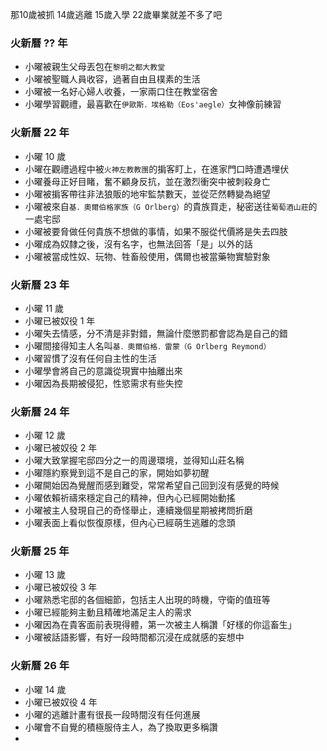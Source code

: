 那10歲被抓 14歲逃離 15歲入學 22歲畢業就差不多了吧

### 火新曆 ?? 年
+ 小曜被親生父母丟包在`黎明之都大教堂`
+ 小曜被聖職人員收容，過著自由且樸素的生活
+ 小曜被一名好心婦人收養，一家兩口住在教堂宿舍
+ 小曜學習觀禮，最喜歡在`伊歐斯．埃格勒（Eos'aegle）`女神像前練習

### 火新曆 22 年
+ 小曜 10 歲
+ 小曜在觀禮過程中被`火神左教教團`的掮客盯上，在進家門口時遭遇埋伏
+ 小曜養母正好目睹，奮不顧身反抗，並在激烈衝突中被刺殺身亡
+ 小曜被掮客帶往非法狼販的地牢監禁數天，並從茫然轉變為絕望
+ 小曜被來自`基．奧爾伯格家族（G Orlberg）`的貴族買走，秘密送往`葡萄酒山莊`的一處宅邸
+ 小曜被要脅做任何貴族不想做的事情，如果不服從代價將是失去四肢
+ 小曜成為奴隸之後，沒有名字，也無法回答「是」以外的話
+ 小曜被當成性奴、玩物、牲畜般使用，偶爾也被當藥物實驗對象

### 火新曆 23 年
+ 小曜 11 歲
+ 小曜已被奴役 1 年
+ 小曜失去情感，分不清是非對錯，無論什麼懲罰都會認為是自己的錯
+ 小曜間接得知主人名叫`基．奧爾伯格．雷蒙（G Orlberg Reymond）`
+ 小曜習慣了沒有任何自主性的生活
+ 小曜學會將自己的意識從現實中抽離出來
+ 小曜因為長期被侵犯，性慾需求有些失控

### 火新曆 24 年
+ 小曜 12 歲
+ 小曜已被奴役 2 年
+ 小曜大致掌握宅邸四分之一的周邊環境，並得知山莊名稱
+ 小曜隱約察覺到這不是自己的家，開始如夢初醒
+ 小曜開始因為覺醒而感到難受，常常希望自己回到沒有感覺的時候
+ 小曜依賴祈禱來穩定自己的精神，但內心已經開始動搖
+ 小曜被主人發現自己的奇怪舉止，連續幾個星期被拷問折磨
+ 小曜表面上看似恢復原樣，但內心已經萌生逃離的念頭

### 火新曆 25 年
+ 小曜 13 歲
+ 小曜已被奴役 3 年
+ 小曜熟悉宅邸的各個細節，包括主人出現的時機，守衛的值班等
+ 小曜已經能夠主動且精確地滿足主人的需求
+ 小曜因為在貴客面前表現得體，第一次被主人稱讚「好樣的你這畜生」
+ 小曜被話語影響，有好一段時間都沉浸在成就感的妄想中

### 火新曆 26 年
+ 小曜 14 歲
+ 小曜已被奴役 4 年
+ 小曜的逃離計畫有很長一段時間沒有任何進展
+ 小曜會不自覺的積極服侍主人，為了換取更多稱讚
+ 